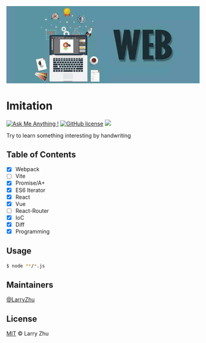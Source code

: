 ![](./.screenshots/poster.jpg?raw=true)

# Imitation

[![Ask Me Anything !](https://img.shields.io/badge/Ask%20me-anything-1abc9c.svg)](https://GitHub.com/lingxiao-Zhu/imitation) [![GitHub license](https://img.shields.io/github/license/Naereen/StrapDown.js.svg)](https://GitHub.com/lingxiao-Zhu/imitation/master/LICENSE) ![](https://img.shields.io/badge/language-javascript-orange.svg)

Try to learn something interesting by handwriting

## Table of Contents

- [x] Webpack
- [ ] Vite
- [x] Promise/A+
- [x] ES6 Iterator
- [x] React
- [x] Vue
- [ ] React-Router
- [x] IoC
- [x] Diff
- [x] Programming

## Usage

```bash
$ node **/*.js
```

## Maintainers

[@LarryZhu](https://github.com/lingxiao-Zhu)

## License

[MIT](LICENSE) © Larry Zhu
